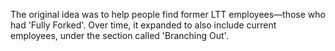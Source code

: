 The original idea was to help people find former LTT employees—those who had 'Fully Forked'. Over time, it expanded to also include current employees, under the section called 'Branching Out'.
